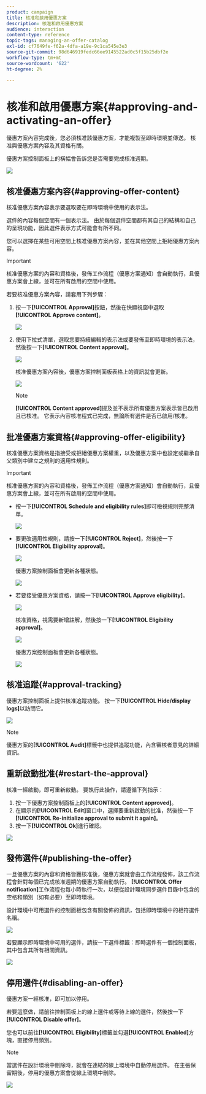 ```yaml
---
product: campaign
title: 核准和啟用優惠方案
description: 核准和啟用優惠方案
audience: interaction
content-type: reference
topic-tags: managing-an-offer-catalog
exl-id: cf7649fe-f62a-4dfa-a19e-9c1ca545e3e3
source-git-commit: 98d646919fedc66ee9145522ad0c5f15b25dbf2e
workflow-type: tm+mt
source-wordcount: '622'
ht-degree: 2%

---
```


# 核准和啟用優惠方案{#approving-and-activating-an-offer}

優惠方案內容完成後，您必須核准該優惠方案，才能複製至即時環境並傳送。 核准與優惠方案內容及其資格有關。

優惠方案控制面板上的橫幅會告訴您是否需要完成核准週期。

![](assets/offer_validate_001.png)

## 核准優惠方案內容{#approving-offer-content}

核准優惠方案內容表示要選取要在即時環境中使用的表示法。

選件的內容每個空間有一個表示法。 由於每個選件空間都有其自己的結構和自己的呈現功能，因此選件表示方式可能會有所不同。

您可以選擇在某些可用空間上核准優惠方案內容，並在其他空間上拒絕優惠方案內容。

>[!IMPORTANT]
>
>核准優惠方案的內容和資格後，發佈工作流程（優惠方案通知）會自動執行，且優惠方案會上線，並可在所有啟用的空間中使用。

若要核准優惠方案內容，請套用下列步驟：

1. 按一下&#x200B;**[!UICONTROL Approval]**&#x200B;按鈕，然後在快顯視窗中選取&#x200B;**[!UICONTROL Approve content]**。

   ![](assets/offer_validate_002.png)

1. 使用下拉式清單，選取您要持續編輯的表示法或要發佈至即時環境的表示法，然後按一下&#x200B;**[!UICONTROL Content approval]**。

   ![](assets/offer_validate_003.png)

   核准優惠方案內容後，優惠方案控制面板表格上的資訊就會更新。

   ![](assets/offer_validate_004.png)

   >[!NOTE]
   >
   >**[!UICONTROL Content approved]**&#x200B;提及並不表示所有優惠方案表示皆已啟用且已核准。 它表示內容核准程式已完成，無論所有選件是否已啟用/核准。

## 批准優惠方案資格{#approving-offer-eligibility}

核准優惠方案資格是指接受或拒絕優惠方案權重，以及優惠方案中也設定或繼承自父類別中建立之規則的適用性規則。

>[!IMPORTANT]
>
>核准優惠方案的內容和資格後，發佈工作流程（優惠方案通知）會自動執行，且優惠方案會上線，並可在所有啟用的空間中使用。

* 按一下&#x200B;**[!UICONTROL Schedule and eligibility rules]**&#x200B;即可檢視規則完整清單。

   ![](assets/offer_validate_005.png)

* 要更改適用性規則，請按一下&#x200B;**[!UICONTROL Reject]**，然後按一下&#x200B;**[!UICONTROL Eligibility approval]**。

   ![](assets/offer_validate_007.png)

   優惠方案控制面板會更新各種狀態。

   ![](assets/offer_validate_006.png)

* 若要接受優惠方案資格，請按一下&#x200B;**[!UICONTROL Approve eligibility]**。

   ![](assets/offer_validate_008.png)

   核准資格，視需要新增註解，然後按一下&#x200B;**[!UICONTROL Eligibility approval]**。

   ![](assets/offer_validate_009.png)

   優惠方案控制面板會更新各種狀態。

   ![](assets/offer_validate_010.png)

## 核准追蹤{#approval-tracking}

優惠方案控制面板上提供核准追蹤功能。 按一下&#x200B;**[!UICONTROL Hide/display logs]**&#x200B;以訪問它。

![](assets/offer_validate_012.png)

>[!NOTE]
>
>優惠方案的&#x200B;**[!UICONTROL Audit]**&#x200B;標籤中也提供追蹤功能，內含審核者意見的詳細資訊。

## 重新啟動批准{#restart-the-approval}

核准一經啟動，即可重新啟動。 要執行此操作，請遵循下列指示：

1. 按一下優惠方案控制面板上的&#x200B;**[!UICONTROL Content approved]**。
1. 在顯示的&#x200B;**[!UICONTROL Edit]**&#x200B;窗口中，選擇要重新啟動的批准，然後按一下&#x200B;**[!UICONTROL Re-initialize approval to submit it again]**。
1. 按一下&#x200B;**[!UICONTROL Ok]**&#x200B;進行確認。

![](assets/offer_validate_013.png)

## 發佈選件{#publishing-the-offer}

一旦優惠方案的內容和資格皆獲核准後，優惠方案就會由工作流程發佈，該工作流程會針對每個已完成核准週期的優惠方案自動執行。 **[!UICONTROL Offer notification]**&#x200B;工作流程也每小時執行一次，以便從設計環境同步選件目錄中包含的空格和類別（如有必要）至即時環境。

設計環境中可用選件的控制面板包含有關發佈的資訊，包括即時環境中的相符選件名稱。

![](assets/offer_golive_001.png)

若要顯示即時環境中可用的選件，請按一下選件標籤：即時選件有一個控制面板，其中包含其所有相關資訊。

![](assets/offer_golive_002.png)

## 停用選件{#disabling-an-offer}

優惠方案一經核准，即可加以停用。

若要這麼做，請前往控制面板上的線上選件或等待上線的選件，然後按一下&#x200B;**[!UICONTROL Disable offer]**。

您也可以前往&#x200B;**[!UICONTROL Eligibility]**&#x200B;標籤並勾選&#x200B;**[!UICONTROL Enabled]**&#x200B;方塊，直接停用類別。

>[!NOTE]
>
>當選件在設計環境中刪除時，就會在連結的線上環境中自動停用選件。 在主張保留期後，停用的優惠方案會從線上環境中刪除。

![](assets/offer_preview_deactivate.png)

